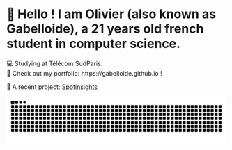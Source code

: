 <h1>👋 Hello ! I am Olivier (also known as Gabelloide), a 21 years old french student in computer science.</h1>
💻 Studying at Télécom SudParis.<br>🧧 Check out my portfolio: https://gabelloide.github.io !

💠 A recent project: [Spotinsights](https://gabelloide.github.io/pages/spotinsights.html)

![Snake animation](https://github.com/Gabelloide/Gabelloide/blob/output/github-contribution-grid-snake-dark.svg)
